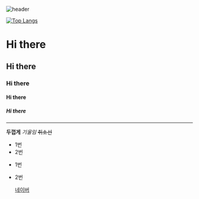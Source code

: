 ![header](https://capsule-render.vercel.app/api?type=wave&color=auto&height=300&section=header&text=깃허브%20특강&fontSize=90)

[![Top Langs](https://github-readme-stats.vercel.app/api/top-langs/?username=깃허브아이디)](https://github.com/깃허브아이디/github-readme-stats)

# Hi there
## Hi there
### Hi there
#### Hi there
##### Hi there

---

**두껍게**
*기울임*
~~취소선~~

* 1번
* 2번

- 1번
- 2번

  [네이버](https:naver.com)
